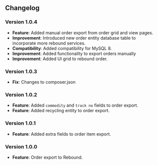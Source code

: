 ## Changelog

### Version 1.0.4
- **Feature**: Added manual order export from order grid and view pages.
- **Improvement**: Introduced new order entity database table to incorporate more rebound services.
- **Compatibility**: Added compatibility for MySQL 8.
- **Improvement**: Added functionality to export orders manually
- **Improvement**: Added UI grid to rebound order.

### Version 1.0.3
- **Fix**: Changes to composer.json

### Version 1.0.2
- **Feature**: Added `commodity` and `track no` fields to order export.
- **Feature**: Added recycling entity to order export. 

### Version 1.0.1
- **Feature**: Added extra fields to order item export.

### Version 1.0.0
- **Feature**: Order export to Rebound.
